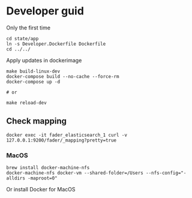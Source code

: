 # Developer guid

Only the first time 
```
cd state/app
ln -s Developer.Dockerfile Dockerfile
cd ../../
```

Apply updates in dockerimage
```
make build-linux-dev
docker-compose build --no-cache --force-rm
docker-compose up -d

# or

make reload-dev
```

## Check mapping

```
docker exec -it fader_elasticsearch_1 curl -v 127.0.0.1:9200/fader/_mapping?pretty=true
```

### MacOS

```
brew install docker-machine-nfs 
docker-machine-nfs docker-vm --shared-folder=/Users --nfs-config="-alldirs -maproot=0"
```

Or install Docker for MacOS